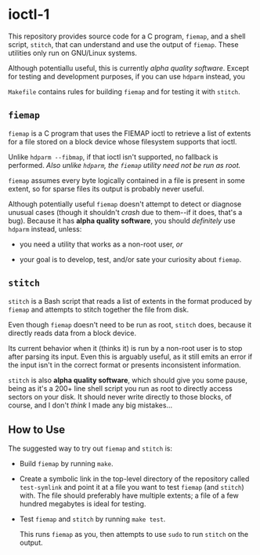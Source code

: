# ioctl-1

This repository provides source code for a C program, `fiemap`, and a shell
script, `stitch`, that can understand and use the output of `fiemap`. These
utilities only run on GNU/Linux systems.

Although potentiallu useful, this is currently *alpha quality software*. Except
for testing and development purposes, if you can use `hdparm` instead, you

`Makefile` contains rules for building `fiemap` and for testing it with
`stitch`.

## `fiemap`

`fiemap` is a C program that uses the FIEMAP ioctl to retrieve a list of
extents for a file stored on a block device whose filesystem supports that
ioctl.

Unlike `hdparm --fibmap`, if that ioctl isn't supported, no fallback is
performed. *Also unlike `hdparm`, the `fiemap` utility need not be run as
root.*

`fiemap` assumes every byte logically contained in a file is present in some
extent, so for sparse files its output is probably never useful.

Although potentially useful `fiemap` doesn't attempt to detect or diagnose
unusual cases (though it shouldn't *crash* due to them--if it does, that's a
bug). Because it has **alpha quality software**, you should *definitely* use
`hdparm` instead, unless:

- you need a utility that works as a non-root user, *or*

- your goal is to develop, test, and/or sate your curiosity about `fiemap`.

## `stitch`

`stitch` is a Bash script that reads a list of extents in the format
produced by `fiemap` and attempts to stitch together the file from disk.

Even though `fiemap` doesn't need to be run as root, `stitch` does, because it
directly reads data from a block device.

Its current behavior when it (thinks it) is run by a non-root user is to stop
after parsing its input. Even this is arguably useful, as it still emits an
error if the input isn't in the correct format or presents inconsistent
information.

`stitch` is also **alpha quality software**, which should give you some pause,
being as it's a 200+ line shell script you run as root to directly access
sectors on your disk. It should never write directly to those blocks, of
course, and I don't *think* I made any big mistakes...

## How to Use

The suggested way to try out `fiemap` and `stitch` is:

- Build `fiemap` by running `make`.

- Create a symbolic link in the top-level directory of the repository called
`test-symlink` and point it at a file you want to test `fiemap` (and `stitch`)
with. The file should preferably have multiple extents; a file of a few hundred
megabytes is ideal for testing.

- Test `fiemap` and `stitch` by running `make test`.

    This runs `fiemap` as you, then attempts to use `sudo` to run `stitch` on
    the output.
